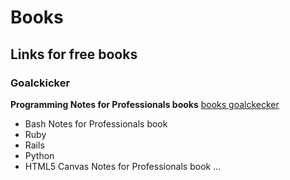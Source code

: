 # Books

## Links for free books

### Goalckicker
**Programming Notes for Professionals books**
[books goalckecker](http://books.goalkicker.com/?link=https://github.com/KeyJoo/GoldenLinks/&date=2018.02.02&author=vladimir-pavlychev)
- Bash Notes for Professionals book
- Ruby
- Rails
- Python
- HTML5 Canvas Notes for Professionals book ...